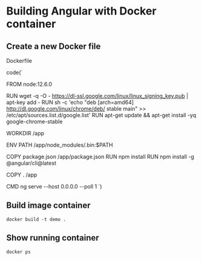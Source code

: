 # Building Angular with Docker container

## Create a new Docker file 

Dockerfile

code(`

FROM node:12.6.0

RUN wget -q -O - https://dl-ssl.google.com/linux/linux_signing_key.pub | apt-key add -
RUN sh -c 'echo "deb [arch=amd64] http://dl.google.com/linux/chrome/deb/ stable main" >> /etc/apt/sources.list.d/google.list'
RUN apt-get update && apt-get install -yq google-chrome-stable

WORKDIR /app

ENV PATH /app/node_modules/.bin:$PATH

COPY package.json /app/package.json
RUN npm install
RUN npm install -g @angular/cli@latest

COPY . /app

CMD ng serve --host 0.0.0.0 --poll 1
`)

## Build image container

    docker build -t demo .

## Show running container

    docker ps 


